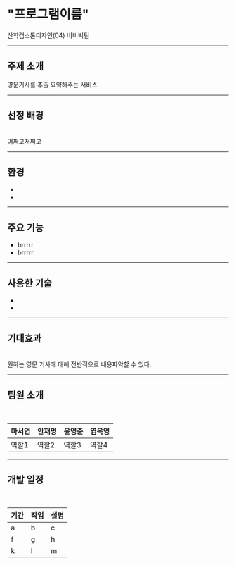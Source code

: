 # "프로그램이름"

산학캡스톤디자인(04) 비비빅팀

-------
## 주제 소개
 영문기사를 추출 요약해주는 서비스
 
-------

## 선정 배경
<br>
어쩌고저쩌고

-------

## 환경
- 
- 
-------

## 주요 기능
- brrrrr
- brrrrr
-------

## 사용한 기술
- 
- 

-------

## 기대효과
<br>
원하는 영문 기사에 대해 전반적으로 내용파악할 수 있다.

-------

## 팀원 소개
<br>

|마서연|안재명|윤영준|엽옥영|
|---|---|---|---|
|역할1|역할2|역할3|역할4|

-------

## 개발 일정
<br>

| 기간 | 작업 | 설명 |
|---|---|---|
| a | b | c |
| f | g | h |
| k | l | m |